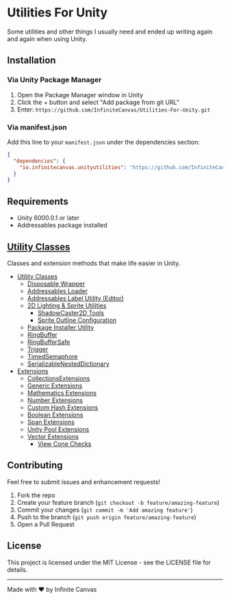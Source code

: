 # Utilities For Unity

Some utilities and other things I usually need and ended up writing again and again when using Unity.

## Installation

### Via Unity Package Manager

1. Open the Package Manager window in Unity
2. Click the + button and select "Add package from git URL"
3. Enter: `https://github.com/InfiniteCanvas/Utilities-For-Unity.git`

### Via manifest.json

Add this line to your `manifest.json` under the dependencies section:

```json
{
  "dependencies": {
    "io.infinitecanvas.unityutilities": "https://github.com/InfiniteCanvas/Utilities-For-Unity.git"
  }
}
```

## Requirements

- Unity 6000.0.1 or later
- Addressables package installed

## [Utility Classes](./Utilities/README.md)

Classes and extension methods that make life easier in Unity.

- [Utility Classes](./Utilities/README.md#utility-classes)
    - [Disposable Wrapper](./Utilities/README.md#disposable-wrapper)
    - [Addressables Loader](./Utilities/README.md#addressables-loader)
    - [Addressables Label Utility (Editor)](./Utilities/README.md#addressables-label-utility-editor)
    - [2D Lighting \& Sprite Utilities](./Utilities/README.md#2d-lighting--sprite-utilities)
        - [ShadowCaster2D Tools](./Utilities/README.md#shadowcaster2d-tools)
        - [Sprite Outline Configuration](./Utilities/README.md#sprite-outline-configuration)
    - [Package Installer Utility](./Utilities/README.md#package-installer-utility)
    - [RingBuffer](./Utilities/README.md#ringbuffer)
    - [RingBufferSafe](./Utilities/README.md#ringbuffersafe)
    - [Trigger](./Utilities/README.md#trigger)
    - [TimedSemaphore](./Utilities/README.md#timedsemaphore)
    - [SerializableNestedDictionary](./Utilities/README.md#serializablenesteddictionary)
- [Extensions](./Utilities/README.md#extensions)
    - [CollectionsExtensions](./Utilities/README.md#collectionsextensions)
    - [Generic Extensions](./Utilities/README.md#generic-extensions)
    - [Mathematics Extensions](./Utilities/README.md#mathematics-extensions)
    - [Number Extensions](./Utilities/README.md#number-extensions)
    - [Custom Hash Extensions](./Utilities/README.md#custom-hash-extensions)
    - [Boolean Extensions](./Utilities/README.md#boolean-extensions)
    - [Span Extensions](./Utilities/README.md#span-extensions)
    - [Unity Pool Extensions](./Utilities/README.md#unity-pool-extensions)
    - [Vector Extensions](./Utilities/README.md#vector-extensions)
        - [View Cone Checks](./Utilities/README.md#view-cone-checks)

## Contributing

Feel free to submit issues and enhancement requests!

1. Fork the repo
2. Create your feature branch (`git checkout -b feature/amazing-feature`)
3. Commit your changes (`git commit -m 'Add amazing feature'`)
4. Push to the branch (`git push origin feature/amazing-feature`)
5. Open a Pull Request

## License

This project is licensed under the MIT License - see the LICENSE file for details.

---

Made with ❤️ by Infinite Canvas